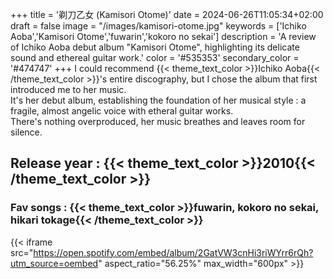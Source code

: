 +++
title = '剃刀乙女 (Kamisori Otome)'
date = 2024-06-26T11:05:34+02:00
draft = false
image = "/images/kamisori-otome.jpg"
keywords = ['Ichiko Aoba','Kamisori Otome','fuwarin','kokoro no sekai']
description = 'A review of Ichiko Aoba debut album "Kamisori Otome", highlighting its delicate sound and ethereal guitar work.'
color = '#535353'
secondary_color = '#474747'
+++
I could recommend {{< theme_text_color >}}Ichiko Aoba{{< /theme_text_color >}}'s entire discography, but I chose the album that first introduced me to her music.  
It's her debut album, establishing the foundation of her musical style : a fragile, almost angelic voice with etheral guitar works.   
There's nothing overproduced, her music breathes and leaves room for silence.
## Release year : {{< theme_text_color >}}2010{{< /theme_text_color >}} 
### Fav songs : {{< theme_text_color >}}fuwarin, kokoro no sekai, hikari tokage{{< /theme_text_color >}} 
{{< iframe src="https://open.spotify.com/embed/album/2GatVW3cnHi3riWYrr6rQh?utm_source=oembed" aspect_ratio="56.25%" max_width="600px" >}}
